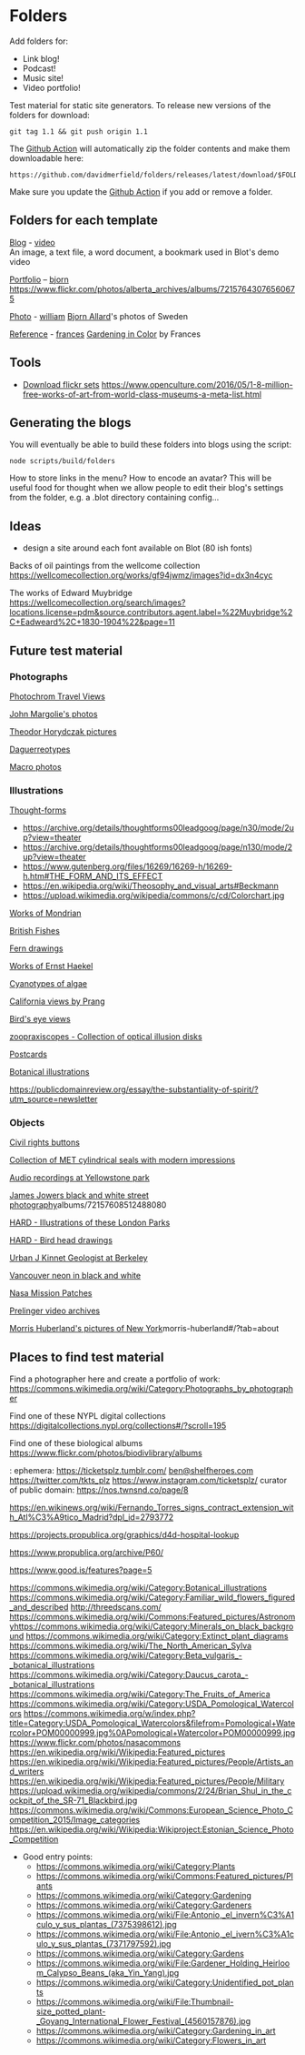 # Folders

Add folders for:

- Link blog!
- Podcast!
- Music site!
- Video portfolio!

Test material for static site generators. To release new versions of the folders for download:

```
git tag 1.1 && git push origin 1.1
```

The [Github Action](./github/workflows/release) will automatically zip the folder contents and make them downloadable here:

```
https://github.com/davidmerfield/folders/releases/latest/download/$FOLDER.zip
```

Make sure you update the [Github Action](./github/workflows/release) if you add or remove a folder.

## Folders for each template

[Blog](https://blot.im/templates/blog) - [video](./video)  
An image, a text file, a word document, a bookmark used in Blot's demo video

[Portfolio](https://blot.im/templates/blog) – [bjorn](./bjorn)
https://www.flickr.com/photos/alberta_archives/albums/72157643076560675

[Photo](https://blot.im/templates/photo) - [william](./william)
[Bjorn Allard](https://www.flickr.com/photos/swedish_heritage_board/albums/72157650224763869/)'s photos of Sweden

[Reference](https://blot.im/templates/reference) - [frances](./frances)
[Gardening in Color](https://www.flickr.com/photos/library_of_congress/albums/72157629495236312) by Frances

## Tools

- [Download flickr sets](https://www.npmjs.com/package/flickr-set-get)
  https://www.openculture.com/2016/05/1-8-million-free-works-of-art-from-world-class-museums-a-meta-list.html

## Generating the blogs

You will eventually be able to build these folders into blogs using
the script:

```
node scripts/build/folders
```

How to store links in the menu? How to encode an avatar?
This will be useful food for thought when we allow people
to edit their blog's settings from the folder, e.g.
a .blot directory containing config...

## Ideas

- design a site around each font available on Blot (80 ish fonts)

Backs of oil paintings from the wellcome collection
https://wellcomecollection.org/works/gf94jwmz/images?id=dx3n4cyc

The works of Edward Muybridge
https://wellcomecollection.org/search/images?locations.license=pdm&source.contributors.agent.label=%22Muybridge%2C+Eadweard%2C+1830-1904%22&page=11

## Future test material

### Photographs

[Photochrom Travel Views](https://www.flickr.com/photos/library_of_congress/albums/72157612249760312)

[John Margolie's photos](https://www.loc.gov/pictures/related/?va=exact&st=gallery&q=Nightclubs--1970-1980.&fi=subject&sg=true&op=EQUAL)

[Theodor Horydczak pictures](https://www.loc.gov/pictures/search/?va=exact&co=thc&sp=1&q=Horydczak%2C+Theodor%2C+approximately+1890-1971&fa=displayed%3Aanywhere&fi=author&sg=true&op=EQUAL)

[Daguerreotypes](https://www.loc.gov/pictures/search/?q=Mathew+Brady+half+plate&sp=1&co=dag&st=grid)

[Macro photos](https://www.rawpixel.com/board/1231804/vintage-botanical-macro-photographs-high-resolution-designs?mode=shop)

### Illustrations

[Thought-forms](https://en.wikipedia.org/wiki/Thought-Forms)

- https://archive.org/details/thoughtforms00leadgoog/page/n30/mode/2up?view=theater
- https://archive.org/details/thoughtforms00leadgoog/page/n130/mode/2up?view=theater
- https://www.gutenberg.org/files/16269/16269-h/16269-h.htm#THE_FORM_AND_ITS_EFFECT
- https://en.wikipedia.org/wiki/Theosophy_and_visual_arts#Beckmann
- https://upload.wikimedia.org/wikipedia/commons/c/cd/Colorchart.jpg

[Works of Mondrian](https://commons.wikimedia.org/wiki/Category:Paintings_by_Piet_Mondrian)

[British Fishes](https://www.rawpixel.com/board/415979/the-natural-history-british-fishes-free-public-domain-fish-paintings)

[Fern drawings](https://www.rawpixel.com/board/1231857/fern-drawings-public-domain-botanical-paintings)

[Works of Ernst Haekel](https://en.wikipedia.org/wiki/Ernst_Haeckel)

[Cyanotypes of algae](https://digitalcollections.nypl.org/collections/photographs-of-british-algae-cyanotype-impressions?format=html&id=photographs-of-british-algae-cyanotype-impressions&per_page=250&page=1#/?tab=navigation&scroll=112)

[California views by Prang](https://www.loc.gov/pictures/search/?q=California+views+prang&fa=displayed%3Aanywhere&sp=1&co=pga)

[Bird's eye views](https://www.loc.gov/pictures/search/?q=bird+view+of&fa=displayed%3Aanywhere&sp=3&co=pga&st=gallery)

[zoopraxiscopes - Collection of optical illusion disks](https://www.loc.gov/pictures/related/?fi=subject&q=Optical%20illusions--1830-1840.&co=cph)

[Postcards](https://digitalcollections.nypl.org/search/index?filters%5Bgenre%5D=Postcards&filters%5Brights%5D%5B%5D=pd&filters%5Btype_s%5D%5B%5D=http%3A%2F%2Furi.nypl.org%2Fvocabulary%2Frepository_terms%23Capture&keywords=#)

[Botanical illustrations](https://digitalcollections.nypl.org/search/index?filters%5BnamePart_mtxt_s%5D%5B%5D=Miller%2C+Joseph%2C+1668+or+1669-1748&keywords=&layout=false#/?scroll=135)

https://publicdomainreview.org/essay/the-substantiality-of-spirit/?utm_source=newsletter

### Objects

[Civil rights buttons](https://digitalcollections.nypl.org/search/index?filters%5Bgenre_mtxt_s%5D%5B%5D=Buttons+%28Information+artifacts%29&keywords=&layout=false#/?scroll=39)

[Collection of MET cylindrical seals with modern impressions](https://www.metmuseum.org/art/collection/search#!?showOnly=withImage%7CopenAccess&q=cylinder%20seal%20and%20modern%20impression&offset=0&perPage=80&sortOrder=asc&searchField=All&pageSize=0)

[Audio recordings at Yellowstone park](https://www.nps.gov/yell/learn/photosmultimedia/soundlibrary.htm)

[James Jowers black and white street photography](https://www.flickr.com/photos/george_eastman_house/)albums/72157608512488080

[HARD - Illustrations of these London Parks](https://www.biodiversitylibrary.org/page/56636927#page/131/mode/1up)

[HARD - Bird head drawings](https://www.flickr.com/photos/smithsonian/albums/72157651885659630/page2)

[Urban J Kinnet Geologist at Berkeley](https://www.flickr.com/photos/105662205@N04/albums/72157670885525146/page1)

[Vancouver neon in black and white](https://www.flickr.com/photos/99915476@N04/albums/72157636305761336)

[Nasa Mission Patches](https://www.flickr.com/search/?text=nasa%20patches&license=7%2C9%2C10)

[Prelinger video archives](https://archive.org/details/prelinger)

[Morris Huberland's pictures of New York](https://digitalcollections.nypl.org/collections/)morris-huberland#/?tab=about

## Places to find test material

Find a photographer here and create a portfolio of work:
https://commons.wikimedia.org/wiki/Category:Photographs_by_photographer

Find one of these NYPL digital collections
https://digitalcollections.nypl.org/collections#/?scroll=195

Find one of these biological albums
https://www.flickr.com/photos/biodivlibrary/albums

: ephemera: https://ticketsplz.tumblr.com/
ben@shelfheroes.com
https://twitter.com/tkts_plz
https://www.instagram.com/ticketsplz/
curator of public domain: https://nos.twnsnd.co/page/8

https://en.wikinews.org/wiki/Fernando_Torres_signs_contract_extension_with_Atl%C3%A9tico_Madrid?dpl_id=2793772

https://projects.propublica.org/graphics/d4d-hospital-lookup

https://www.propublica.org/archive/P60/

https://www.good.is/features?page=5

https://commons.wikimedia.org/wiki/Category:Botanical_illustrations
https://commons.wikimedia.org/wiki/Category:Familiar_wild_flowers_figured_and_described
http://threedscans.com/
https://commons.wikimedia.org/wiki/Commons:Featured_pictures/Astronomyhttps://commons.wikimedia.org/wiki/Category:Minerals_on_black_background
https://commons.wikimedia.org/wiki/Category:Extinct_plant_diagrams
https://commons.wikimedia.org/wiki/The_North_American_Sylva
https://commons.wikimedia.org/wiki/Category:Beta_vulgaris_-_botanical_illustrations
https://commons.wikimedia.org/wiki/Category:Daucus_carota_-_botanical_illustrations
https://commons.wikimedia.org/wiki/Category:The_Fruits_of_America
https://commons.wikimedia.org/wiki/Category:USDA_Pomological_Watercolors
https://commons.wikimedia.org/w/index.php?title=Category:USDA_Pomological_Watercolors&filefrom=Pomological+Watercolor+POM00000999.jpg%0APomological+Watercolor+POM00000999.jpg
https://www.flickr.com/photos/nasacommons
https://en.wikipedia.org/wiki/Wikipedia:Featured_pictures
https://en.wikipedia.org/wiki/Wikipedia:Featured_pictures/People/Artists_and_writers
https://en.wikipedia.org/wiki/Wikipedia:Featured_pictures/People/Military
https://upload.wikimedia.org/wikipedia/commons/2/24/Brian_Shul_in_the_cockpit_of_the_SR-71_Blackbird.jpg
https://commons.wikimedia.org/wiki/Commons:European_Science_Photo_Competition_2015/Image_categories
https://en.wikipedia.org/wiki/Wikipedia:Wikiproject:Estonian_Science_Photo_Competition

- Good entry points:
  - https://commons.wikimedia.org/wiki/Category:Plants
  - https://commons.wikimedia.org/wiki/Commons:Featured_pictures/Plants
  - https://commons.wikimedia.org/wiki/Category:Gardening
  - https://commons.wikimedia.org/wiki/Category:Gardeners
  - https://commons.wikimedia.org/wiki/File:Antonio,_el_invern%C3%A1culo_y_sus_plantas_(7375398612).jpg
  - https://commons.wikimedia.org/wiki/File:Antonio,_el_ivern%C3%A1culo_y_sus_plantas_(7371797592).jpg
  - https://commons.wikimedia.org/wiki/Category:Gardens
  - https://commons.wikimedia.org/wiki/File:Gardener_Holding_Heirloom_Calypso_Beans_(aka_Yin_Yang).jpg
  - https://commons.wikimedia.org/wiki/Category:Unidentified_pot_plants
  - https://commons.wikimedia.org/wiki/File:Thumbnail-size_potted_plant-_Goyang_International_Flower_Festival_(4560157876).jpg
  - https://commons.wikimedia.org/wiki/Category:Gardening_in_art
  - https://commons.wikimedia.org/wiki/Category:Flowers_in_art
